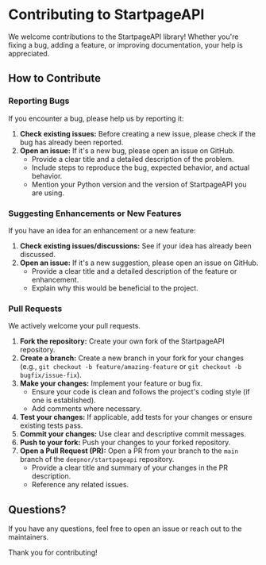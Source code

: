 # Contributing to StartpageAPI

We welcome contributions to the StartpageAPI library! Whether you're fixing a bug, adding a feature, or improving documentation, your help is appreciated.

## How to Contribute

### Reporting Bugs

If you encounter a bug, please help us by reporting it:

1.  **Check existing issues:** Before creating a new issue, please check if the bug has already been reported.
2.  **Open an issue:** If it's a new bug, please open an issue on GitHub.
    *   Provide a clear title and a detailed description of the problem.
    *   Include steps to reproduce the bug, expected behavior, and actual behavior.
    *   Mention your Python version and the version of StartpageAPI you are using.

### Suggesting Enhancements or New Features

If you have an idea for an enhancement or a new feature:

1.  **Check existing issues/discussions:** See if your idea has already been discussed.
2.  **Open an issue:** If it's a new suggestion, please open an issue on GitHub.
    *   Provide a clear title and a detailed description of the feature or enhancement.
    *   Explain why this would be beneficial to the project.

### Pull Requests

We actively welcome your pull requests.

1.  **Fork the repository:** Create your own fork of the StartpageAPI repository.
2.  **Create a branch:** Create a new branch in your fork for your changes (e.g., `git checkout -b feature/amazing-feature` or `git checkout -b bugfix/issue-fix`).
3.  **Make your changes:** Implement your feature or bug fix.
    *   Ensure your code is clean and follows the project's coding style (if one is established).
    *   Add comments where necessary.
4.  **Test your changes:** If applicable, add tests for your changes or ensure existing tests pass.
5.  **Commit your changes:** Use clear and descriptive commit messages.
6.  **Push to your fork:** Push your changes to your forked repository.
7.  **Open a Pull Request (PR):** Open a PR from your branch to the `main` branch of the `deepnor/startpageapi` repository.
    *   Provide a clear title and summary of your changes in the PR description.
    *   Reference any related issues.

## Questions?

If you have any questions, feel free to open an issue or reach out to the maintainers.

Thank you for contributing!
